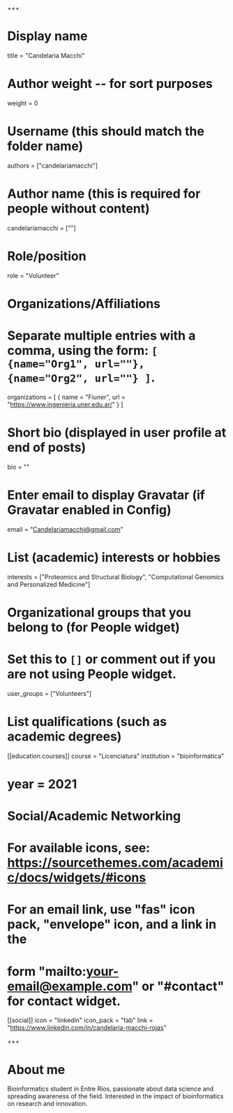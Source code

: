 +++
# Display name
title = "Candelaria  Macchi"

# Author weight -- for sort purposes
weight = 0

# Username (this should match the folder name)
authors = ["candelariamacchi"]

# Author name (this is required for people without content)
candelariamacchi = [""]

# Role/position
role = "Volunteer"

# Organizations/Affiliations
#   Separate multiple entries with a comma, using the form: `[ {name="Org1", url=""}, {name="Org2", url=""} ]`.
organizations = [ { name = "Fiuner", url = "https://www.ingenieria.uner.edu.ar/" } ]

# Short bio (displayed in user profile at end of posts)
bio = ""

# Enter email to display Gravatar (if Gravatar enabled in Config)
email = "Candelariamacchi@gmail.com"

# List (academic) interests or hobbies
interests = ["Proteomics and Structural Biology", "Computational Genomics and Personalized Medicine"]             

# Organizational groups that you belong to (for People widget)
#   Set this to `[]` or comment out if you are not using People widget.
user_groups = ["Volunteers"]

# List qualifications (such as academic degrees)

[[education.courses]]
course = "Licenciatura"
institution = "bioinformatica"
# year = 2021

# Social/Academic Networking
# For available icons, see: https://sourcethemes.com/academic/docs/widgets/#icons
#   For an email link, use "fas" icon pack, "envelope" icon, and a link in the
#   form "mailto:your-email@example.com" or "#contact" for contact widget.

[[social]]
  icon = "linkedin"
  icon_pack = "fab"
  link = "https://www.linkedin.com/in/candelaria-macchi-rojas"

+++

# About me 

Bioinformatics student in Entre Ríos, passionate about data science and spreading awareness of the field. Interested in the impact of bioinformatics on research and innovation.
